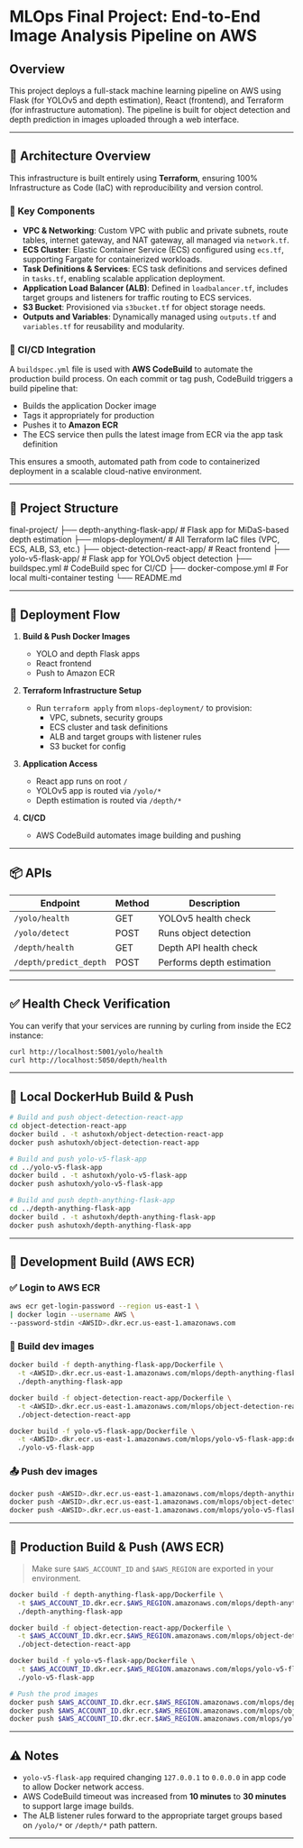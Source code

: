 # MLOps Final Project: End-to-End Image Analysis Pipeline on AWS

## Overview

This project deploys a full-stack machine learning pipeline on AWS using Flask (for YOLOv5 and depth estimation), React (frontend), and Terraform (for infrastructure automation). The pipeline is built for object detection and depth prediction in images uploaded through a web interface.

---

## 🧱 Architecture Overview

This infrastructure is built entirely using **Terraform**, ensuring 100% Infrastructure as Code (IaC) with reproducibility and version control.

### 🚀 Key Components

- **VPC & Networking**: Custom VPC with public and private subnets, route tables, internet gateway, and NAT gateway, all managed via `network.tf`.
- **ECS Cluster**: Elastic Container Service (ECS) configured using `ecs.tf`, supporting Fargate for containerized workloads.
- **Task Definitions & Services**: ECS task definitions and services defined in `tasks.tf`, enabling scalable application deployment.
- **Application Load Balancer (ALB)**: Defined in `loadbalancer.tf`, includes target groups and listeners for traffic routing to ECS services.
- **S3 Bucket**: Provisioned via `s3bucket.tf` for object storage needs.
- **Outputs and Variables**: Dynamically managed using `outputs.tf` and `variables.tf` for reusability and modularity.

### 🔄 CI/CD Integration

A `buildspec.yml` file is used with **AWS CodeBuild** to automate the production build process. On each commit or tag push, CodeBuild triggers a build pipeline that:

- Builds the application Docker image
- Tags it appropriately for production
- Pushes it to **Amazon ECR**
- The ECS service then pulls the latest image from ECR via the app task definition

This ensures a smooth, automated path from code to containerized deployment in a scalable cloud-native environment.

---

## 📁 Project Structure

final-project/
├── depth-anything-flask-app/        # Flask app for MiDaS-based depth estimation
├── mlops-deployment/                # All Terraform IaC files (VPC, ECS, ALB, S3, etc.)
├── object-detection-react-app/      # React frontend
├── yolo-v5-flask-app/               # Flask app for YOLOv5 object detection
├── buildspec.yml                    # CodeBuild spec for CI/CD
├── docker-compose.yml              # For local multi-container testing
└── README.md

---

## 🚀 Deployment Flow

1. **Build & Push Docker Images**
   - YOLO and depth Flask apps
   - React frontend
   - Push to Amazon ECR

2. **Terraform Infrastructure Setup**
   - Run `terraform apply` from `mlops-deployment/` to provision:
     - VPC, subnets, security groups
     - ECS cluster and task definitions
     - ALB and target groups with listener rules
     - S3 bucket for config

3. **Application Access**
   - React app runs on root `/`
   - YOLOv5 app is routed via `/yolo/*`
   - Depth estimation is routed via `/depth/*`

4. **CI/CD**
   - AWS CodeBuild automates image building and pushing

---

## 📦 APIs

| Endpoint                    | Method | Description                      |
|----------------------------|--------|----------------------------------|
| `/yolo/health`             | GET    | YOLOv5 health check              |
| `/yolo/detect`             | POST   | Runs object detection            |
| `/depth/health`            | GET    | Depth API health check           |
| `/depth/predict_depth`     | POST   | Performs depth estimation        |

---

## ✅ Health Check Verification

You can verify that your services are running by curling from inside the EC2 instance:

```bash
curl http://localhost:5001/yolo/health
curl http://localhost:5050/depth/health
```

---

## 🔧 Local DockerHub Build & Push

```bash
# Build and push object-detection-react-app
cd object-detection-react-app
docker build . -t ashutoxh/object-detection-react-app
docker push ashutoxh/object-detection-react-app

# Build and push yolo-v5-flask-app
cd ../yolo-v5-flask-app
docker build . -t ashutoxh/yolo-v5-flask-app
docker push ashutoxh/yolo-v5-flask-app

# Build and push depth-anything-flask-app
cd ../depth-anything-flask-app
docker build . -t ashutoxh/depth-anything-flask-app
docker push ashutoxh/depth-anything-flask-app
```

---

## 🧪 Development Build (AWS ECR)

### ✅ Login to AWS ECR

```bash
aws ecr get-login-password --region us-east-1 \
| docker login --username AWS \
--password-stdin <AWSID>.dkr.ecr.us-east-1.amazonaws.com
```

### 🐳 Build dev images

```bash
docker build -f depth-anything-flask-app/Dockerfile \
  -t <AWSID>.dkr.ecr.us-east-1.amazonaws.com/mlops/depth-anything-flask-app:dev \
  ./depth-anything-flask-app

docker build -f object-detection-react-app/Dockerfile \
  -t <AWSID>.dkr.ecr.us-east-1.amazonaws.com/mlops/object-detection-react-app:dev \
  ./object-detection-react-app

docker build -f yolo-v5-flask-app/Dockerfile \
  -t <AWSID>.dkr.ecr.us-east-1.amazonaws.com/mlops/yolo-v5-flask-app:dev \
  ./yolo-v5-flask-app
```

### 📤 Push dev images

```bash
docker push <AWSID>.dkr.ecr.us-east-1.amazonaws.com/mlops/depth-anything-flask-app:dev
docker push <AWSID>.dkr.ecr.us-east-1.amazonaws.com/mlops/object-detection-react-app:dev
docker push <AWSID>.dkr.ecr.us-east-1.amazonaws.com/mlops/yolo-v5-flask-app:dev
```

---

## 🚀 Production Build & Push (AWS ECR)

> Make sure `$AWS_ACCOUNT_ID` and `$AWS_REGION` are exported in your environment.

```bash
docker build -f depth-anything-flask-app/Dockerfile \
  -t $AWS_ACCOUNT_ID.dkr.ecr.$AWS_REGION.amazonaws.com/mlops/depth-anything-flask-app:prod \
  ./depth-anything-flask-app

docker build -f object-detection-react-app/Dockerfile \
  -t $AWS_ACCOUNT_ID.dkr.ecr.$AWS_REGION.amazonaws.com/mlops/object-detection-react-app:prod \
  ./object-detection-react-app

docker build -f yolo-v5-flask-app/Dockerfile \
  -t $AWS_ACCOUNT_ID.dkr.ecr.$AWS_REGION.amazonaws.com/mlops/yolo-v5-flask-app:prod \
  ./yolo-v5-flask-app
```

```bash
# Push the prod images
docker push $AWS_ACCOUNT_ID.dkr.ecr.$AWS_REGION.amazonaws.com/mlops/depth-anything-flask-app:prod
docker push $AWS_ACCOUNT_ID.dkr.ecr.$AWS_REGION.amazonaws.com/mlops/object-detection-react-app:prod
docker push $AWS_ACCOUNT_ID.dkr.ecr.$AWS_REGION.amazonaws.com/mlops/yolo-v5-flask-app:prod
```

---

## ⚠️ Notes

- `yolo-v5-flask-app` required changing `127.0.0.1` to `0.0.0.0` in app code to allow Docker network access.
- AWS CodeBuild timeout was increased from **10 minutes** to **30 minutes** to support large image builds.
- The ALB listener rules forward to the appropriate target groups based on `/yolo/*` or `/depth/*` path pattern.

---
